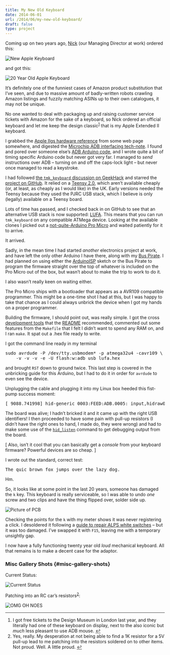 ```yaml
---
title: My New Old Keyboard
date: 2014-06-01
url: /2014/06/my-new-old-keyboard/
draft: false
type: project
---
```

Coming up on two years ago, [Nick][1] (our Managing Director at work) ordered this:

![New Apple Keyboard][2]

and got this:

![20 Year Old Apple Keyboard][3]

It&rsquo;s definitely one of the funniest cases of Amazon product substitution that I&rsquo;ve seen, and due to massive amount of badly-written robots crawling Amazon listings and fuzzily matching ASINs up to their own catalogues, it may not be unique.

No one wanted to deal with packaging up and raising customer service tickets with Amazon for the sake of a keyboard, so Nick ordered an official keyboard and let me keep the design classic<sup id="fnref-1"><a class="footnote-ref" href="#fn-1" rel="footnote">1</a></sup> that is my Apple Extended II keyboard.

I grabbed the [Apple IIgs hardware reference][4] from some web page somewhere, and digested the [Microchip ADB interfacing tech-note][5]. I found and pored over someone else&rsquo;s [ADB Arduino code][6], and I wrote quite a bit of timing specific Arduino code but never got very far. I managed to _send_ instructions over ADB &#8211; turning on and off the caps-lock light &#8211; but never once managed to read a keystroke.

I had followed [the `tmk_keyboard` discussion on GeekHack][7] and starred the [project on GitHub][8]. It relied on a [Teensy 2.0][9], which aren&rsquo;t available cheaply (or, at least, as cheaply as I would like) in the UK. Early versions needed the Teensy because they used the PJRC USB stack, which I believe is only (legally) available on a Teensy board.

Lots of time has passed, and I checked back in on GitHub to see that an alternative USB stack is now supported: [LUFA][10]. This means that you can run `tmk_keyboard` on any compatible ATMega device. Looking at the available clones I picked out a [not-quite-Arduino Pro Micro][11] and waited patiently for it to arrive.

It arrived.

Sadly, in the mean time I had started _another_ electronics project at work, and have left the only other Arduino I have there, along with my [Bus Pirate][12]. I had planned on using either the [ArduinoISP][13] sketch or the Bus Pirate to program the firmware straight over the top of whatever is included on the Pro Micro out of the box, but wasn&rsquo;t about to make the trip to work to do it.

I also wasn&rsquo;t really keen on waiting either.

The Pro Micro ships with a bootloader that appears as a AVR109 compatible programmer. This might be a one-time shot I had at this, but I was happy to take that chance as I could always unbrick the device when I got my hands on a proper programmer.

Building the firmware, I should point out, was really simple. I got the cross [development tools][14] that the [README][15] recommended, commented out some features from the `Makefile` that I felt I didn&rsquo;t want to spend any RAM on, and I ran `make`. It spat out a .hex file ready to write.

I got the command line ready in my terminal

<div class="codehilite">
  <pre><span class="n">sudo</span> <span class="n">avrdude</span> <span class="o">-</span><span class="n">P</span> <span class="o">/</span><span class="n">dev</span><span class="o">/</span><span class="n">tty</span><span class="p">.</span><span class="n">usbmodem</span><span class="o">*</span> <span class="o">-</span><span class="n">p</span> <span class="n">atmega32u4</span> <span class="o">-</span><span class="n">cavr109</span> \
    <span class="o">-</span><span class="n">v</span> <span class="o">-</span><span class="n">v</span> <span class="o">-</span><span class="n">v</span> <span class="o">-</span><span class="n">e</span> <span class="o">-</span><span class="n">U</span> <span class="n">flash</span><span class="o">:</span><span class="n">w</span><span class="o">:</span><span class="n">adb_usb_lufa</span><span class="p">.</span><span class="n">hex</span>
</pre>
</div>

and brought `RST` down to ground twice. This last step is covered in the unbricking guide for this Arduino, but I had to do it in order for `avrdude` to even see the device.

Unplugging the cable and plugging it into my Linux box heeded this fist-pump success moment:

<div class="codehilite">
  <pre><span class="p">[</span> <span class="mf">9088.741998</span><span class="p">]</span> <span class="n">hid</span><span class="o">-</span><span class="n">generic</span> <span class="mo">0003</span><span class="o">:</span><span class="n">FEED</span><span class="o">:</span><span class="mi"></span><span class="n">ADB</span><span class="mf">.0005</span><span class="o">:</span> <span class="n">input</span><span class="p">,</span><span class="n">hidraw0</span><span class="o">:</span> <span class="n">USB</span> <span class="n">HID</span> <span class="n">v1</span><span class="mf">.11</span> <span class="n">Keyboard</span> <span class="p">[</span><span class="n">t</span><span class="p">.</span><span class="n">m</span><span class="p">.</span><span class="n">k</span><span class="p">.</span> <span class="n">ADB</span> <span class="n">keyboard</span> <span class="n">converter</span><span class="p">]</span> <span class="n">on</span> <span class="n">usb</span><span class="o">-</span><span class="mo">0000</span><span class="o">:</span><span class="mo">00</span><span class="o">:</span><span class="mi">1</span><span class="n">d</span><span class="mf">.1</span><span class="o">-</span><span class="mi">1</span><span class="o">/</span><span class="n">input0</span>
</pre>
</div>

The board was alive; I hadn&rsquo;t bricked it and it came up with the right USB identifiers! I then proceeded to have some pain with pull-up resistors (I didn&rsquo;t have the right ones to hand, I made do, they were wrong) and had to make some use of the [`hid_listen`][16] command to get debugging output from the board.

[ Also, isn&rsquo;t it cool that you can basically get a _console_ from your keyboard firmware? Powerful devices are so cheap. ]

I wrote out the standard, correct test:

<div class="codehilite">
  <pre><span class="n">The</span> <span class="n">quic</span> <span class="n">brown</span> <span class="n">fox</span> <span class="n">jumps</span> <span class="n">over</span> <span class="n">the</span> <span class="n">lazy</span> <span class="n">dog</span><span class="p">.</span>
</pre>
</div>

Hm.

So, it looks like at some point in the last 20 years, someone has damaged the `k` key. This keyboard is really serviceable, so I was able to undo _one_ screw and two clips and have the thing flipped over, solder side up.

![Picture of PCB][17]

Checking the points for the `k` with my meter shows it was never registering a click. I desoldered it following a [guide to repair ALPS white switches][18] &#8211; but it was too damaged. I&rsquo;ve swapped it with `F15`, leaving me with a temporary unsightly gap.

I now have a fully functioning twenty year old _loud_ mechanical keyboard. All that remains is to make a decent case for the adaptor.

### Misc Gallery Shots {#misc-gallery-shots}

Current Status:

![Current Status][19]

Patching into an RC car&rsquo;s resistors<sup id="fnref-2"><a class="footnote-ref" href="#fn-2" rel="footnote">2</a></sup>:

![OMG OH NOES][20]

<div class="footnote">
  <hr />
  
  <ol>
    <li id="fn-1">
      I got free tickets to the Design Museum in London last year, and they literally had one of these keyboard on display, next to the also iconic but <em>much</em> less pleasant to use ADB mouse.&nbsp;<a class="footnote-backref" href="#fnref-1" rev="footnote" title="Jump back to footnote 1 in the text">&#8617;</a>
    </li>
    <li id="fn-2">
      Yes, really. My desperation at not being able to find a 1K resistor for a 5V pull-up lead to me patching into the resistors soldered on to other items. Not proud. Well. A little proud.&nbsp;<a class="footnote-backref" href="#fnref-2" rev="footnote" title="Jump back to footnote 2 in the text">&#8617;</a>
    </li>
  </ol>
</div>

 [1]: https://twitter.com/nickpinson
 [2]: https://insom.iweb-storage.com/public/files/apple-bt.jpeg?inline=1
 [3]: https://insom.iweb-storage.com/public/files/apple-extended-keyboard-ii.jpeg?inline=1
 [4]: https://archive.org/details/Apple_IIgs_Hardware_Reference
 [5]: http://www.microchip.com/stellent/idcplg?IdcService=SS_GET_PAGE&nodeId=1824&appnote=en011062
 [6]: https://gitorious.org/arduino-adb
 [7]: http://geekhack.org/index.php?topic=14290
 [8]: https://github.com/tmk/tmk_keyboard/
 [9]: https://www.pjrc.com/teensy/
 [10]: http://www.fourwalledcubicle.com/LUFA.php
 [11]: https://www.sparkfun.com/products/12640
 [12]: http://dangerousprototypes.com/docs/Bus_Pirate
 [13]: http://arduino.cc/en/Tutorial/ArduinoISP
 [14]: http://www.obdev.at/products/crosspack/index.html
 [15]: https://github.com/tmk/tmk_keyboard/blob/master/doc/build.md
 [16]: http://www.pjrc.com/teensy/hid_listen.html
 [17]: https://insom.iweb-storage.com/public/files/c7c82c85.png?inline=1
 [18]: https://68kmla.org/forums/index.php?/topic/13901-how-to-repair-an-alps-keyswitch-in-15-steps/
 [19]: https://insom.iweb-storage.com/public/files/6fa571b8.png?inline=1
 [20]: https://insom.iweb-storage.com/public/files/5ad0f9f1.png?inline=1


